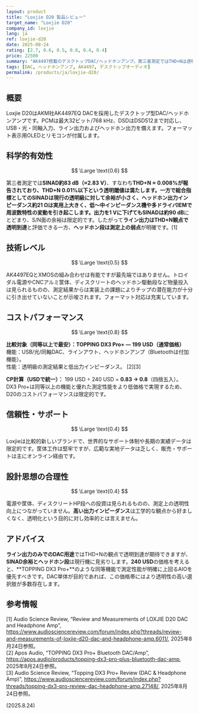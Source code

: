```yaml
---
layout: product
title: "Loxjie D20 製品レビュー"
target_name: "Loxjie D20"
company_id: loxjie
lang: ja
ref: loxjie-d20
date: 2025-08-24
rating: [2.7, 0.6, 0.5, 0.8, 0.4, 0.4]
price: 22500
summary: "AK4497搭載のデスクトップDAC/ヘッドホンアンプ。第三者測定ではTHD+Nは透明域に到達する一方、総合指標のSINADは控えめで、ヘッドホン出力の高インピーダンスが課題です。"
tags: [DAC, ヘッドホンアンプ, AK4497, デスクトップオーディオ]
permalink: /products/ja/loxjie-d20/
---
```


## 概要

Loxjie D20はAKM社AK4497EQ DACを採用したデスクトップ型DAC/ヘッドホンアンプです。PCMは最大32ビット/768 kHz、DSDはDSD512まで対応し、USB・光・同軸入力、ライン出力およびヘッドホン出力を備えます。フォーマット表示用OLEDとリモコンが付属します。

## 科学的有効性

$$ \Large \text{0.6} $$

第三者測定では**SINAD約83 dB（≈2.83 V）**、すなわち**THD+N ≈ 0.008%**が報告されており、**THD+N 0.01%以下という透明閾値は満たします**。一方で総合指標としてのSINADは現行の透明級に対して余裕が小さく、**ヘッドホン出力インピーダンス約21 Ω**は実用上大きく、低〜中インピーダンス機や多ドライバIEMで周波数特性の変動を引き起こします。出力を1 Vに下げてもSINADは**約90 dB**にとどまり、S/N面の余裕は限定的です。したがって**ライン出力はTHD+N観点で透明到達**と評価できる一方、**ヘッドホン段は測定上の弱点**が明確です。[1]

## 技術レベル

$$ \Large \text{0.5} $$

AK4497EQとXMOSの組み合わせは有能ですが最先端ではありません。トロイダル電源やCNCアルミ筐体、ディスクリートのヘッドホン駆動段など物量投入は見られるものの、測定結果からは実装上の課題によりチップの潜在能力が十分に引き出せていないことが示唆されます。フォーマット対応は充実しています。

## コストパフォーマンス

$$ \Large \text{0.8} $$

**比較対象（同等以上で最安）：TOPPING DX3 Pro+ — 199 USD（通常価格）**  
機能：USB/光/同軸DAC、ラインアウト、ヘッドホンアンプ（Bluetoothは付加機能）。  
性能：透明級の測定結果と低出力インピーダンス。 [2][3]

**CP計算（USDで統一）：** 199 USD ÷ 240 USD = **0.83 → 0.8**（四捨五入）。  
DX3 Pro+は同等以上の機能と優れた測定性能をより低価格で実現するため、D20のコストパフォーマンスは限定的です。

## 信頼性・サポート

$$ \Large \text{0.4} $$

Loxjieは比較的新しいブランドで、世界的なサポート体制や長期の実績データは限定的です。筐体工作は堅牢ですが、広範な実地データは乏しく、販売・サポートは主にオンライン経由です。

## 設計思想の合理性

$$ \Large \text{0.4} $$

電源や筐体、ディスクリートHP段への投資は見られるものの、測定上の透明性向上につながっていません。**高い出力インピーダンス**は工学的な観点から好ましくなく、透明化という目的に対し効率的とは言えません。

## アドバイス

**ライン出力のみでのDAC用途**ではTHD+Nの観点で透明到達が期待できますが、**SINAD余裕とヘッドホン段**は現行機に見劣りします。**240 USD**の価格を考えると、**TOPPING DX3 Pro+**のような同等機能で測定性能が明確に上回るAIOを優先すべきです。DAC単体が目的であれば、この価格帯にはより透明性の高い選択肢が多数存在します。

## 参考情報

[1] Audio Science Review, “Review and Measurements of LOXJIE D20 DAC and Headphone Amp”, https://www.audiosciencereview.com/forum/index.php?threads/review-and-measurements-of-loxjie-d20-dac-and-headphone-amp.6011/, 2025年8月24日参照。  
[2] Apos Audio, “TOPPING DX3 Pro+ Bluetooth DAC/Amp”, https://apos.audio/products/topping-dx3-pro-plus-bluetooth-dac-amp, 2025年8月24日参照。  
[3] Audio Science Review, “Topping DX3 Pro+ Review (DAC & Headphone Amp)”, https://www.audiosciencereview.com/forum/index.php?threads/topping-dx3-pro-review-dac-headphone-amp.27148/, 2025年8月24日参照。

(2025.8.24)

